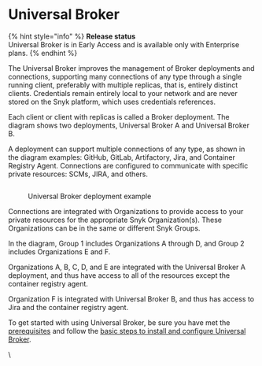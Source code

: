 # Universal Broker

{% hint style="info" %}
**Release status**\
Universal Broker is in Early Access and is available only with Enterprise plans.
{% endhint %}

The Universal Broker improves the management of Broker deployments and connections, supporting many connections of any type through a single running client, preferably with multiple replicas, that is, entirely distinct clients. Credentials remain entirely local to your network and are never stored on the Snyk platform, which uses credentials references.

Each client or client with replicas is called a Broker deployment. The diagram shows two deployments, Universal Broker A and Universal Broker B.

A deployment can support multiple connections of any type, as shown in the diagram examples: GitHub, GitLab, Artifactory, Jira, and Container Registry Agent. Connections are configured to communicate with specific private resources: SCMs, JIRA, and others.

<figure><img src="../../../.gitbook/assets/image 5 (6).png" alt=""><figcaption><p>Universal Broker deployment example</p></figcaption></figure>

Connections are integrated with Organizations to provide access to your private resources for the appropriate Snyk Organization(s). These Organizations can be in the same or different Snyk Groups.

In the diagram, Group 1 includes Organizations A through D, and Group 2 includes Organizations E and F.

Organizations A, B, C, D, and E are integrated with the Universal Broker A deployment, and thus have access to all of the resources except the container registry agent.&#x20;

Organization F is integrated with Universal Broker B, and thus has access to Jira and the container registry agent.

To get started with using Universal Broker, be sure you have met the [prerequisites](prerequisites-for-universal-broker.md) and follow the [basic steps to install and configure Universal Broker](basic-steps-to-install-and-configure-universal-broker.md).

\
